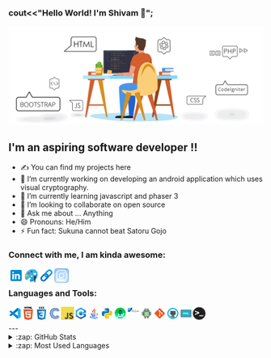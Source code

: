 ### cout<<"Hello World! I'm Shivam  👋";

 <img alt="GIF" src="https://github.com/fzd370/fzd370/blob/main/3.gif"/>


## I'm an aspiring software developer !!
- ✍ You can find my projects here 
- 🔭 I’m currently working on developing an android application which uses visual cryptography.
- 🌱 I’m currently learning javascript and phaser 3
- 👯 I’m looking to collaborate on open source
- 💬 Ask me about ... Anything
- 😄 Pronouns: He/Him
- ⚡ Fun fact: Sukuna cannot beat Satoru Gojo


### Connect with me, I am kinda awesome:
[<img align="left" alt="kindaichi | LinkedIn" width="30px" src="https://github.com/fzd370/fzd370/blob/main/linkedin.png" />][linkedin]
[<img align="left" alt="kindaichi | LinkedIn" width="30px" src="https://github.com/fzd370/fzd370/blob/main/paint.png" />][artportfolio]
[<img align="left" alt="kindaichi | LinkedIn" width="30px" src="https://github.com/fzd370/fzd370/blob/main/link.png" />][blog]
[<img align="left" alt="kindaichi | LinkedIn" width="30px" src="https://github.com/fzd370/fzd370/blob/main/instagram.png" />][instagram]

<br />

### Languages and Tools:

[<img align="left" alt="Visual Studio Code" width="26px" src="https://github.com/fzd370/fzd370/blob/main/visual.png" />][linkedin]
[<img align="left" alt="HTML5" width="26px" src="https://raw.githubusercontent.com/github/explore/80688e429a7d4ef2fca1e82350fe8e3517d3494d/topics/html/html.png" />][linkedin]
[<img align="left" alt="CSS3" width="26px" src="https://raw.githubusercontent.com/github/explore/80688e429a7d4ef2fca1e82350fe8e3517d3494d/topics/css/css.png" />][linkedin]
[<img align="left" alt="C" width="26px" src="https://github.com/fzd370/fzd370/blob/main/c.png" />][linkedin]
[<img align="left" alt="JavaScript" width="26px" src="https://raw.githubusercontent.com/github/explore/80688e429a7d4ef2fca1e82350fe8e3517d3494d/topics/javascript/javascript.png" />][linkedin]
[<img align="left" alt="C++" width="26px" src="https://github.com/fzd370/fzd370/blob/main/c%2B%2B.png" />][linkedin]
[<img align="left" alt="Java" width="26px" src="https://github.com/fzd370/fzd370/blob/main/java.gif" />][linkedin]
[<img align="left" alt="python" width="26px" src="https://github.com/fzd370/fzd370/blob/main/python.gif" />][linkedin]
[<img align="left" alt="Android_Studio" width="26px" src="https://github.com/fzd370/fzd370/blob/main/studio.png" />][linkedin]
[<img align="left" alt="SQLite" width="26px" src="https://github.com/fzd370/fzd370/blob/main/sqlite.png" />][linkedin]
[<img align="left" alt="Android" width="26px" src="https://github.com/fzd370/fzd370/blob/main/android.png" />][linkedin]
[<img align="left" alt="Git" width="26px" src="https://github.com/fzd370/fzd370/blob/main/git.png" />][linkedin]
[<img align="left" alt="GitHub" width="26px" src="https://github.com/fzd370/fzd370/blob/main/github.gif" />][linkedin]
[<img align="left" alt="XML" width="26px" src="https://github.com/fzd370/fzd370/blob/main/xml.png" />][linkedin]
[<img align="left" alt="Terminal" width="26px" src="https://raw.githubusercontent.com/github/explore/80688e429a7d4ef2fca1e82350fe8e3517d3494d/topics/terminal/terminal.png" />][linkedin]

<br />
<br />
---

<details>
  <summary>:zap: GitHub Stats</summary>

  <img align="left" alt="Shivam's GitHub Stats" src="https://github-readme-stats.vercel.app/api?username=fzd370&show_icons=true&hide_border=true" />

</details>

<details>
  <summary>:zap: Most Used Languages</summary>

<img align="left" alt="Shivam's GitHub Top Languages" src="https://github-readme-stats.vercel.app/api/top-langs/?username=fzd370" />

</details>

[artportfolio]: https://shyomsketches.blogspot.com/
[instagram]: https://www.instagram.com/kindaichi_k/
[linkedin]: https://linkedin.com/in/ssk2
[blog]: https://orendainyou.blogspot.com/2022/09/venkat-panchapakesan-memorial.html
